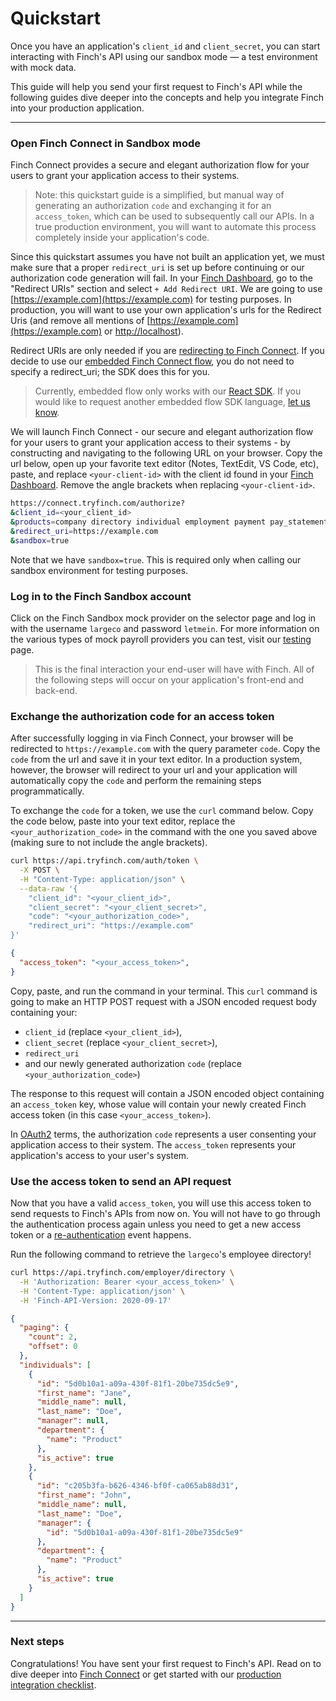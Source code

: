 # Quickstart

Once you have an application's `client_id` and `client_secret`, you can start interacting with Finch's API using our sandbox mode — a test environment with mock data.

This guide will help you send your first request to Finch's API while the following guides dive deeper into the concepts and help you integrate Finch into your production application.

---

### Open Finch Connect in Sandbox mode

Finch Connect provides a secure and elegant authorization flow for your users to grant your application access to their systems.

> Note: this quickstart guide is a simplified, but manual way of generating an authorization `code` and exchanging it for an `access_token`, which can be used to subsequently call our APIs. In a true production environment, you will want to automate this process completely inside your application's code.

Since this quickstart assumes you have not built an application yet, we must make sure that a proper `redirect_uri` is set up before continuing or our authorization code generation will fail. In your [Finch Dashboard](https://dashboard.tryfinch.com), go to the "Redirect URIs" section and select `+ Add Redirect URI`. We are going to use [https://example.com](https://example.com) for testing purposes. In production, you will want to use your own application's urls for the Redirect Uris (and remove all mentions of [https://example.com](https://example.com) or [http://localhost](http://localhost)).

Redirect URIs are only needed if you are [redirecting to Finch Connect](./Integrating-with-Finch/Integrate-Finch-Connect/Redirect-to-Connect.md). If you decide to use our [embedded Finch Connect flow](./Integrating-with-Finch/Integrate-Finch-Connect/Embed-Connect.md), you do not need to specify a redirect_uri; the SDK does this for you.

> Currently, embedded flow only works with our [React SDK](https://developer.tryfinch.com/docs/guides/ZG9jOjEzNDk2NDE-react-tutorial). If you would like to request another embedded flow SDK language, [let us know](mailto:developers@tryfinch.com).

We will launch Finch Connect - our secure and elegant authorization flow for your users to grant your application access to their systems - by constructing and navigating to the following URL on your browser. Copy the url below, open up your favorite text editor (Notes, TextEdit, VS Code, etc), paste, and replace `<your-client-id>` with the client id found in your [Finch Dashboard](https://dashboard.tryfinch.com). Remove the angle brackets when replacing `<your-client-id>`.

```bash
https://connect.tryfinch.com/authorize?
&client_id=<your_client_id>
&products=company directory individual employment payment pay_statement
&redirect_uri=https://example.com
&sandbox=true
```

Note that we have `sandbox=true`. This is required only when calling our sandbox environment for testing purposes.

### Log in to the Finch Sandbox account

Click on the Finch Sandbox mock provider on the selector page and log in with the username `largeco` and password `letmein`. For more information on the various types of mock payroll providers you can test, visit our [testing](./Development-Guides/Testing.md) page.

> This is the final interaction your end-user will have with Finch. All of the following steps will occur on your application's front-end and back-end.

### Exchange the authorization code for an access token

After successfully logging in via Finch Connect, your browser will be redirected to `https://example.com` with the query parameter `code`. Copy the `code` from the url and save it in your text editor. In a production system, however, the browser will redirect to your url and your application will automatically copy the `code` and perform the remaining steps programmatically.

To exchange the `code` for a token, we use the `curl` command below. Copy the code below, paste into your text editor, replace the `<your_authorization_code>` in the command with the one you saved above (making sure to not include the angle brackets).

<!--
type: tab
title: Request
-->
```bash
curl https://api.tryfinch.com/auth/token \
  -X POST \
  -H "Content-Type: application/json" \
  --data-raw '{
    "client_id": "<your_client_id>",
    "client_secret": "<your_client_secret>",
    "code": "<your_authorization_code>",
    "redirect_uri": "https://example.com"
}'
```

<!--
type: tab
title: Response
-->
```json
{
  "access_token": "<your_access_token>",
}
```
<!-- type: tab-end -->

Copy, paste, and run the command in your terminal. This `curl` command is going to make an HTTP POST request with a JSON encoded request body containing your:

- `client_id` (replace `<your_client_id>`),
- `client_secret` (replace `<your_client_secret>`),
- `redirect_uri`
- and our newly generated authorization `code` (replace `<your_authorization_code>`)

The response to this request will contain a JSON encoded object containing an `access_token` key, whose value will contain your newly created Finch access token (in this case `<your_access_token>`).

In [OAuth2](https://oauth.net/2/) terms, the authorization `code` represents a user consenting your application access to their system. The `access_token` represents your application's access to your user's system.

### Use the access token to send an API request

Now that you have a valid `access_token`, you will use this access token to send requests to Finch's APIs from now on. You will not have to go through the authentication process again unless you need to get a new access token or a [re-authentication](./Development-Guides/Re-authentication.md) event happens.

Run the following command to retrieve the `largeco`'s employee directory!

<!--
type: tab
title: Request
-->
```bash
curl https://api.tryfinch.com/employer/directory \
  -H 'Authorization: Bearer <your_access_token>' \
  -H 'Content-Type: application/json' \
  -H 'Finch-API-Version: 2020-09-17'
```
<!--
type: tab
title: Response
-->
```json
{
  "paging": {
    "count": 2,
    "offset": 0
  },
  "individuals": [
    {
      "id": "5d0b10a1-a09a-430f-81f1-20be735dc5e9",
      "first_name": "Jane",
      "middle_name": null,
      "last_name": "Doe",
      "manager": null,
      "department": {
        "name": "Product"
      },
      "is_active": true
    },
    {
      "id": "c205b3fa-b626-4346-bf0f-ca065ab88d31",
      "first_name": "John",
      "middle_name": null,
      "last_name": "Doe",
      "manager": {
        "id": "5d0b10a1-a09a-430f-81f1-20be735dc5e9"
      },
      "department": {
        "name": "Product"
      },
      "is_active": true
    }
  ]
}
```
<!-- type: tab-end -->
---  

### Next steps

Congratulations! You have sent your first request to Finch's API. Read on to dive deeper into [Finch Connect](./Integrating-with-Finch/Integrate-Finch-Connect/Redirect-to-Connect.md) or get started with our [production integration checklist](./Integrating-with-Finch/Integration%20Checklist.md).
